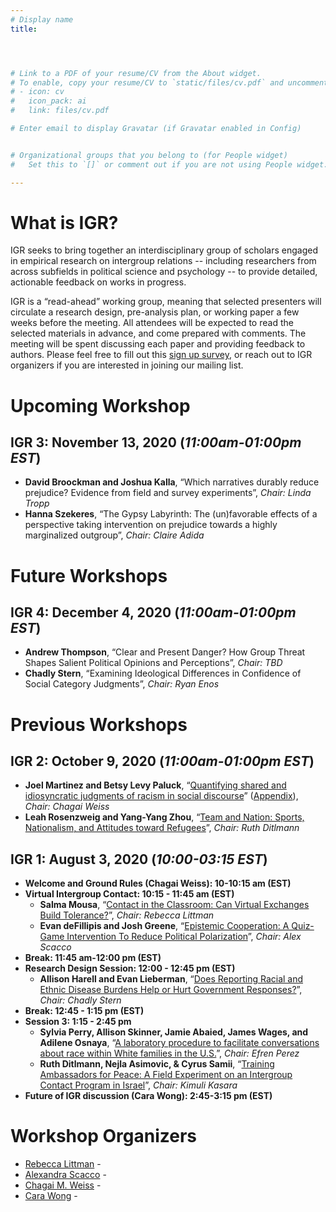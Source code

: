 ```yaml
---
# Display name
title: 




# Link to a PDF of your resume/CV from the About widget.
# To enable, copy your resume/CV to `static/files/cv.pdf` and uncomment the lines below.
# - icon: cv
#   icon_pack: ai
#   link: files/cv.pdf

# Enter email to display Gravatar (if Gravatar enabled in Config)


# Organizational groups that you belong to (for People widget)
#   Set this to `[]` or comment out if you are not using People widget.

---
```

# What is IGR?
IGR seeks to bring together an interdisciplinary group of scholars engaged in empirical research on intergroup relations -- including researchers from across subfields in political science and psychology -- to provide detailed, actionable feedback on works in progress. 

IGR is a “read-ahead” working group, meaning that selected presenters will circulate a research design, pre-analysis plan, or working paper a few weeks before the meeting. All attendees will be expected to read the selected materials in advance, and come prepared with comments. The meeting will be spent discussing each paper and providing feedback to authors. Please feel free to fill out this [sign up survey](https://uwmadison.co1.qualtrics.com/jfe/form/SV_cZtLjuTyRePJWEl), or reach out to IGR organizers if you are interested in joining our mailing list.


# Upcoming Workshop

##  **IGR 3: November 13, 2020** (*11:00am-01:00pm EST*)
* **David Broockman and Joshua Kalla**, “Which narratives durably reduce prejudice? Evidence from field and survey experiments”, *Chair: Linda Tropp*
* **Hanna Szekeres**, “The Gypsy Labyrinth: The (un)favorable effects of a perspective taking intervention on prejudice towards a highly marginalized outgroup”, *Chair: Claire Adida*


# Future Workshops
 
 
##  **IGR 4: December 4, 2020** (*11:00am-01:00pm EST*)
* **Andrew Thompson**, “Clear and Present Danger? How Group Threat Shapes Salient Political Opinions and Perceptions”, *Chair: TBD*
* **Chadly Stern**, “Examining Ideological Differences in Confidence of Social Category Judgments”, *Chair: Ryan Enos*

 
 
 
# Previous Workshops
 

##  **IGR 2: October 9, 2020** (*11:00am-01:00pm EST*)

* **Joel Martinez and Betsy Levy Paluck**, “[Quantifying shared and idiosyncratic judgments of racism in social discourse](https://www.dropbox.com/s/jgj1pt5ot0f8y8d/Quantifing_Racism_Manuscript.pdf?dl=0)” ([Appendix](https://www.dropbox.com/s/h8w7f4480jlc8y7/Quantifing_Racism_Supplementary.pdf?dl=0)), *Chair: Chagai Weiss*
* **Leah Rosenzweig and Yang-Yang Zhou**, “[Team and Nation: Sports, Nationalism, and Attitudes toward Refugees](https://www.dropbox.com/s/6vuk2atk62hsq4s/AfricaCup_Paper_merged.pdf?dl=0)”, *Chair: Ruth Ditlmann*
 
 

## **IGR 1: August 3, 2020** (*10:00-03:15 EST*) 

* **Welcome and Ground Rules (Chagai Weiss): 10-10:15 am (EST)**
* **Virtual Intergroup Contact: 10:15 - 11:45 am (EST)**
  + **Salma Mousa**, “[Contact in the Classroom: Can Virtual Exchanges Build Tolerance?](https://www.dropbox.com/s/0xzyfeerxbvfh2a/mousa-virtual-contact-revised.pdf?dl=0)”, *Chair: Rebecca Littman*
  + **Evan deFillipis and Josh Greene**, “[Epistemic Cooperation: A Quiz-Game Intervention To Reduce Political Polarization](https://www.dropbox.com/s/g6ahslvvw969iuf/Epistemic%20Cooperation_%20A%20Quiz-Game%20Intervention%20For%20Reducing%20Political%20Animosity.pdf?dl=0)”, *Chair: Alex Scacco*
* **Break: 11:45 am-12:00 pm (EST)**
* **Research Design Session: 12:00 - 12:45 pm (EST)**
  + **Allison Harell and Evan Lieberman**, “[Does Reporting Racial and Ethnic Disease Burdens Help or Hurt Government Responses?](https://www.dropbox.com/s/gqkckwqrd70uujn/Lieberman%20and%20Harell_PAP.pdf?dl=0)”, *Chair: Chadly Stern*
* **Break: 12:45 - 1:15 pm (EST)**
* **Session 3: 1:15 - 2:45 pm**
  + **Sylvia Perry, Allison Skinner, Jamie Abaied, James Wages, and Adilene Osnaya**, “[A laboratory procedure to facilitate conversations about race within White families in the U.S.](https://www.dropbox.com/s/36qu7vbnkoilsq5/Working%20Paper%20for%20IGR1--A%20laboratory%20procedure%20to%20facilitate%20conversations%20about%20race%20within%20White%20families%20in%20the%20U.S..pdf?dl=0)”, *Chair: Efren Perez*
  + **Ruth Ditlmann, Nejla Asimovic, & Cyrus Samii**, “[Training Ambassadors for Peace: A Field Experiment on an Intergroup Contact Program in Israel](https://www.dropbox.com/s/3yw8fhh8oy7taq2/Ditlmann-Asimovic-Samii-2020.pdf?dl=0)”, *Chair: Kimuli Kasara* 
* **Future of IGR discussion (Cara Wong): 2:45-3:15 pm (EST)**

 
 
# Workshop Organizers 

 - [Rebecca Littman](http://www.rebeccalittman.com/) - [<i class="fas fa-envelope"></i>](mailto:rlittman@uic.edu)
 - [Alexandra Scacco](https://www.wzb.eu/en/persons/alexandra-scacco) - [<i class="fas fa-envelope"></i>](mailto:alex.scacco@wzb.eu)
 - [Chagai M. Weiss](https://www.chagaimweiss.com/) - [<i class="fas fa-envelope"></i>](mailto:cmweiss3@wisc.edu)
 - [Cara Wong](http://carawong.org/) - [<i class="fas fa-envelope"></i>](mailto:carawong@illinois.edu)

